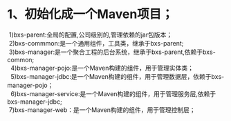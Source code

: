 1、初始化成一个Maven项目；  
==
&nbsp;1)bxs-parent:全局的配置,公司级别的,管理依赖的jar包版本；  
&nbsp;2)bxs-commmon:是一个通用组件，工具类，继承于bxs-parent;  
&nbsp;3)bxs-manager:是一个聚合工程的后台系统，继承于bxs-parent,依赖于bxs-common;  
&nbsp;&nbsp;4)bxs-manager-pojo:是一个Maven构建的组件，用于管理实体类；  
&nbsp;&nbsp;5)bxs-manager-jdbc:是一个Maven构建的组件，用于管理数据层，依赖于bxs-manager-pojo；  
&nbsp;&nbsp;6)bxs-manager-service:是一个Maven构建的组件，用于管理服务层,依赖于bxs-manager-jdbc;  
&nbsp;7)bxs-manager-web：是一个Maven构建的组件，用于管理控制层；  

